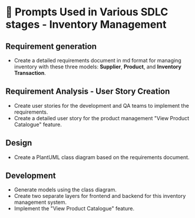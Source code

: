 # 📝 Prompts Used in Various SDLC stages - Inventory Management

## Requirement generation

- Create a detailed requirements document in md format for managing inventory with these three models: **Supplier**, **Product**, and **Inventory Transaction**.

## Requirement Analysis - User Story Creation

- Create user stories for the development and QA teams to implement the requirements.
- Create a detailed user story for the product management "View Product Catalogue" feature.

## Design

- Create a PlantUML class diagram based on the requirements document.

## Development

- Generate models using the class diagram.
- Create two separate layers for frontend and backend for this inventory management system.
- Implement the "View Product Catalogue" feature.